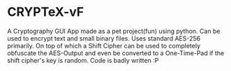 # CRYPTeX-vF
A Cryptography GUI App made as a pet project(fun) using python. Can be used to encrypt text and small binary files. Uses standard AES-256 primarily. On top of which a Shift Cipher can be used to completely obfuscate the AES-Output and even be converted to a One-Time-Pad if the shift cipher's key is random. Code is badly written :P
